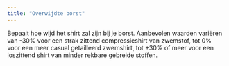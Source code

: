 ```yaml
---
title: "Overwijdte borst"
---
```


Bepaalt hoe wijd het shirt zal zijn bij je borst. Aanbevolen waarden variëren van -30% voor een strak zittend compressieshirt van zwemstof, tot 0% voor een meer casual getailleerd zwemshirt, tot +30% of meer voor een loszittend shirt van minder rekbare gebreide stoffen.

